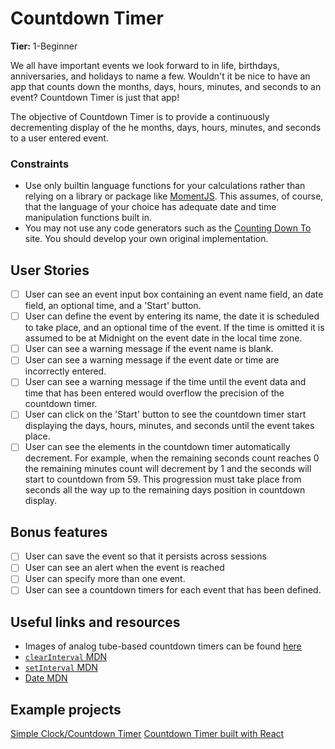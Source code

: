 # Countdown Timer

**Tier:** 1-Beginner

We all have important events we look forward to in life, birthdays,
anniversaries, and holidays to name a few. Wouldn't it be nice to have an app
that counts down the months, days, hours, minutes, and seconds to an event?
Countdown Timer is just that app!

The objective of Countdown Timer is to provide a continuously decrementing
display of the he months, days, hours, minutes, and seconds to a user entered
event.

### Constraints

- Use only builtin language functions for your calculations rather than relying
  on a library or package like [MomentJS](https://momentjs.com/). This assumes,
  of course, that the language of your choice has adequate date and time
  manipulation functions built in.
- You may not use any code generators such as the
  [Counting Down To](https://countingdownto.com/) site. You should develop your
  own original implementation.

## User Stories

-   [ ] User can see an event input box containing an event name field, an
    date field, an optional time, and a 'Start' button.
-   [ ] User can define the event by entering its name, the date it is
    scheduled to take place, and an optional time of the event. If the time is
    omitted it is assumed to be at Midnight on the event date in the local time
    zone.
-   [ ] User can see a warning message if the event name is blank.
-   [ ] User can see a warning message if the event date or time are incorrectly
    entered.
-   [ ] User can see a warning message if the time until the event data and time
    that has been entered would overflow the precision of the countdown timer.
-   [ ] User can click on the 'Start' button to see the countdown timer start
    displaying the days, hours, minutes, and seconds until the event takes place.
-   [ ] User can see the elements in the countdown timer automatically
    decrement. For example, when the remaining seconds count reaches 0 the remaining
    minutes count will decrement by 1 and the seconds will start to countdown from 59. This progression must take place from seconds all the way up to the remaining days position in countdown display.

## Bonus features

-   [ ] User can save the event so that it persists across sessions
-   [ ] User can see an alert when the event is reached
-   [ ] User can specify more than one event.
-   [ ] User can see a countdown timers for each event that has been defined.

## Useful links and resources

- Images of analog tube-based countdown timers can be found
  [here](https://nixieshop.com/)
- [`clearInterval` MDN](https://developer.mozilla.org/en-US/docs/Web/API/WindowOrWorkerGlobalScope/clearInterval)
- [`setInterval` MDN](https://developer.mozilla.org/en-US/docs/Web/API/WindowOrWorkerGlobalScope/setInterval)
- [Date MDN](https://developer.mozilla.org/en-US/docs/Web/JavaScript/Reference/Global_Objects/Date)

## Example projects

[Simple Clock/Countdown Timer](https://codepen.io/karlo-stekovic/pen/OajKVK)
[Countdown Timer built with React](https://www.florin-pop.com/blog/2019/05/countdown-built-with-react/)